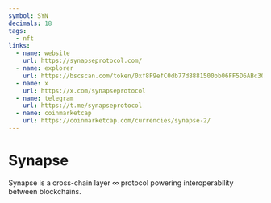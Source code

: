 ```yaml
---
symbol: SYN
decimals: 18
tags:
  - nft
links:
  - name: website
    url: https://synapseprotocol.com/
  - name: explorer
    url: https://bscscan.com/token/0xf8F9efC0db77d8881500bb06FF5D6ABc3070E695
  - name: x
    url: https://x.com/synapseprotocol
  - name: telegram
    url: https://t.me/synapseprotocol
  - name: coinmarketcap
    url: https://coinmarketcap.com/currencies/synapse-2/
---
```


# Synapse

Synapse is a cross-chain layer ∞ protocol powering interoperability between blockchains.
